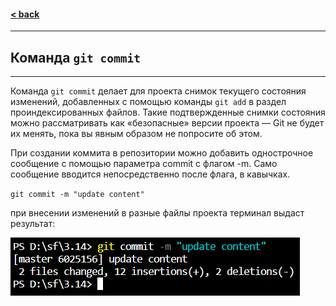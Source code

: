 #### [< back](/3/git_commands.md)
---
## Команда `git commit`
---
Команда `git commit` делает для проекта снимок текущего состояния изменений, добавленных с помощью команды `git add` в раздел проиндексированных файлов. Такие подтвержденные снимки состояния можно рассматривать как «безопасные» версии проекта — Git не будет их менять, пока вы явным образом не попросите об этом.

При создании коммита в репозитории можно добавить однострочное сообщение с помощью параметра commit с флагом -m. Само сообщение вводится непосредственно после флага, в кавычках.

`git commit -m "update content"`

при внесении изменений в разные файлы проекта терминал выдаст результат:

![pic](/pic/3_commit.png)